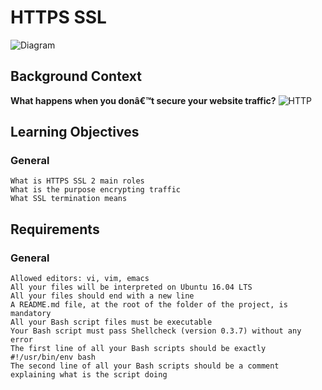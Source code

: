 # HTTPS SSL

![Diagram](https://s3.amazonaws.com/intranet-projects-files/holbertonschool-sysadmin_devops/276/FlhGPEK.png)

## Background Context
**What happens when you donâ€™t secure your website traffic?**
![HTTP](https://s3.amazonaws.com/intranet-projects-files/holbertonschool-sysadmin_devops/276/xCmOCgw.gif)


## Learning Objectives
### General

    What is HTTPS SSL 2 main roles
    What is the purpose encrypting traffic
    What SSL termination means

## Requirements
### General

    Allowed editors: vi, vim, emacs
    All your files will be interpreted on Ubuntu 16.04 LTS
    All your files should end with a new line
    A README.md file, at the root of the folder of the project, is mandatory
    All your Bash script files must be executable
    Your Bash script must pass Shellcheck (version 0.3.7) without any error
    The first line of all your Bash scripts should be exactly #!/usr/bin/env bash
    The second line of all your Bash scripts should be a comment explaining what is the script doing
